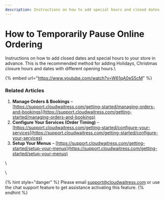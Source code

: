 ```yaml
---
description: Instructions on how to add special hours and closed dates in advance.
---
```


# How to Temporarily Pause Online Ordering

Instructions on how to add closed dates and special hours to your store in advance. This is the recommended method for adding Holidays, Christmas closure hours and dates with different opening hours.\


{% embed url="https://www.youtube.com/watch?v=W61qA0eS5cM" %}



### Related Articles

1. **Manage Orders & Bookings** – [https://support.cloudwaitress.com/getting-started/managing-orders-and-bookings](https://support.cloudwaitress.com/getting-started/managing-orders-and-bookings)
2. **Configure Your Services (Order Timing)** – [https://support.cloudwaitress.com/getting-started/configure-your-services](https://support.cloudwaitress.com/getting-started/configure-your-services)
3. **Setup Your Menus** – [https://support.cloudwaitress.com/getting-started/setup-your-menus](https://support.cloudwaitress.com/getting-started/setup-your-menus)

\


\


{% hint style="danger" %}
Please email [support@cloudwaitress.com](mailto:support@cloudwaitress.com) or use the chat support feature to get assistance activating this feature.
{% endhint %}

###
